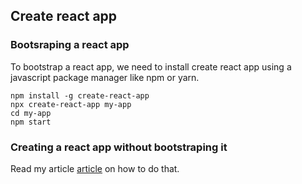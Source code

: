 ## Create react app
### Bootsraping a react app

To bootstrap a react app, we need to install create react app using a javascript package manager like npm or yarn.

```
npm install -g create-react-app
npx create-react-app my-app
cd my-app
npm start
```

### Creating a react app without bootstraping it
Read my article [article](https://medium.com/fbdevclagos/creating-react-apps-from-scratch-set-up-webpack4-for-a-react-project-ca0bb0517316) on how to do that.

